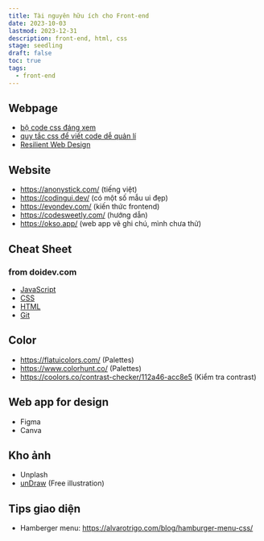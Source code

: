 ```yaml
---
title: Tài nguyên hữu ích cho Front-end
date: 2023-10-03
lastmod: 2023-12-31
description: front-end, html, css
stage: seedling
draft: false
toc: true
tags:
  - front-end
---
```

## Webpage
- [bộ code css đáng xem](https://topdev.vn/blog/thanh-thao-ky-nang-css-cua-ban-voi-bo-code-cuc-chat/?amp)
- [quy tắc css để viết code dễ quản lí](https://cssguidelin.es/)
- [Resilient Web Design](https://resilientwebdesign.com/)
## Website
- https://anonystick.com/ (tiếng việt)
- https://codingui.dev/ (có một số mẫu ui đẹp)
- https://evondev.com/ (kiến thức frontend)
- https://codesweetly.com/ (hướng dẫn)
- https://okso.app/ (web app vẽ ghi chú, mình chưa thử)
## Cheat Sheet
### from doidev.com
- [JavaScript](https://doidev.com/javascript-cheat-sheet/)
- [CSS](https://doidev.com/css-cheat-sheet/)
- [HTML](https://doidev.com/html-cheat-sheet/)
- [Git](https://doidev.com/tong-hop-git-cheat-sheet/)
## Color
- https://flatuicolors.com/ (Palettes)
- https://www.colorhunt.co/ (Palettes)
- https://coolors.co/contrast-checker/112a46-acc8e5 (Kiểm tra contrast)
## Web app for design
- Figma
- Canva
## Kho ảnh 
- Unplash
- [unDraw](https://undraw.co/) (Free illustration)
## Tips giao diện
- Hamberger menu: https://alvarotrigo.com/blog/hamburger-menu-css/
